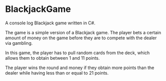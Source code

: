 # BlackjackGame
A console log Blackjack game written in C#.

The game is a simple version of a Blackjack game. The player bets a certain amount of money on the game before they are to compete with the dealer via gambling. 

In this game, the player has to pull random cards from the deck, which allows them to obtain between 1 and 11 points. 

The player wins the round and money if they obtain more points than the dealer while having less than or equal to 21 points.
